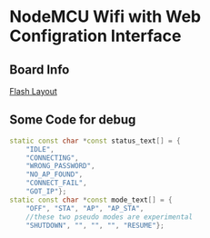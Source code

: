 # NodeMCU Wifi with Web Configration Interface

## Board Info

[Flash Layout](https://arduino-esp8266.readthedocs.io/en/latest/filesystem.html#flash-layout)

## Some Code for debug
``` cpp
static const char *const status_text[] = {
    "IDLE",
    "CONNECTING",
    "WRONG_PASSWORD",
    "NO_AP_FOUND",
    "CONNECT_FAIL",
    "GOT_IP"};
static const char *const mode_text[] = {
    "OFF", "STA", "AP", "AP_STA",
    //these two pseudo modes are experimental
    "SHUTDOWN", "", "", "", "RESUME"};
```